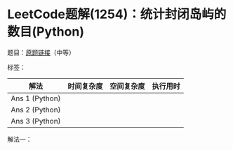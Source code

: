 # LeetCode题解(1254)：统计封闭岛屿的数目(Python)

题目：[原题链接](https://leetcode-cn.com/problems/number-of-closed-islands/)（中等）

标签：

| 解法           | 时间复杂度 | 空间复杂度 | 执行用时 |
| -------------- | ---------- | ---------- | -------- |
| Ans 1 (Python) |            |            |          |
| Ans 2 (Python) |            |            |          |
| Ans 3 (Python) |            |            |          |

解法一：

